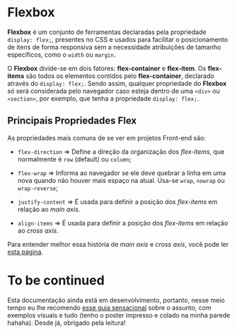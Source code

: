 # Flexbox

**Flexbox** é um conjunto de ferramentas declaradas pela propriedade `display: flex;`, presentes no CSS e usados para facilitar o posicionamento de itens de forma responsiva sem a necessidade atribuições de tamanho específicos, como o `width` ou `margin`.

O **Flexbox** divide-se em dois fatores: **flex-container** e **flex-item**. Os **flex-items** são todos os elementos contidos pelo **flex-container**, declarado através do `display: flex;`. Sendo assim, qualquer propriedade do **Flexbox** só será considerada pelo navegador caso esteja dentro de uma `<div>` ou `<section>`, por exemplo, que tenha a propriedade `display: flex;`.

## Principais Propriedades Flex

As propriedades mais comuns de se ver em projetos Front-end são:

- `flex-direction` => Define a direção da organização dos *flex-items*, que normalmente é `row` (default) ou `column`;

- `flex-wrap` => Informa ao navegador se ele deve quebrar a linha em uma nova quando não houver mais espaço na atual. Usa-se `wrap`, `nowrap` ou `wrap-reverse`;

- `justify-content` => É usada para definir a posição dos *flex-items* em relação ao *main axis*.

- `align-items` => É usada para definir a posição dos *flex-items* em relação ao *cross axis*.

Para entender melhor essa história de *main axis* e *cross axis*, você pode ler [esta página](https://stackoverflow.com/questions/32551291/in-css-flexbox-why-are-there-no-justify-items-and-justify-self-properties).

# To be continued

Esta documentação ainda está em desenvolvimento, portanto, nesse meio tempo eu lhe recomendo [esse guia sensacional](https://stackoverflow.com/questions/32551291/in-css-flexbox-why-are-there-no-justify-items-and-justify-self-properties) sobre o assunto, com exemplos visuais e tudo (tenho o poster impresso e colado na minha parede hahaha). Desde já, obrigado pela leitura!
